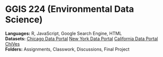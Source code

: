 # GGIS 224 (Environmental Data Science)

**Languages:** R, JavaScript, Google Search Engine, HTML \
**Datasets:** [Chicago Data Portal](https://data.cityofchicago.org/) [New York Data Portal](https://opendata.cityofnewyork.us/) [California Data Portal](https://data.ca.gov/) [ChiVes](https://chichives.com/) \
**Folders:** Assignments, Classwork, Discussions, Final Project
